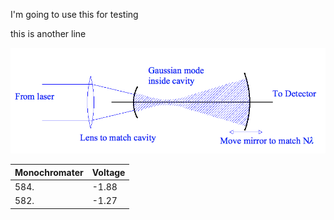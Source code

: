 I'm going to use this for testing

this is another line

![this is a label](cavity_lab.png)

Monochromater   |   Voltage
--------------- | --------------
584. |  -1.88
582. | -1.27

